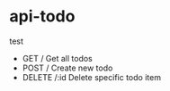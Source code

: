 # api-todo
test

- GET / Get all todos
- POST / Create new todo
- DELETE /:id Delete specific todo item
